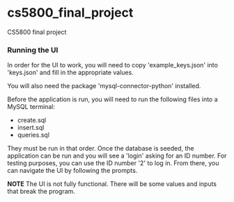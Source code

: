 # cs5800_final_project
CS5800 final project

### Running the UI

In order for the UI to work, you will need to copy 'example_keys.json' into 'keys.json' and fill in the appropriate values.

You will also need the package 'mysql-connector-python' installed.

Before the application is run, you will need to run the following files into a MySQL terminal:

- create.sql
- insert.sql
- queries.sql

They must be run in that order. Once the database is seeded, the application can be run and you will see a 'login' asking for an ID number. For testing purposes, you can use the ID number '2' to log in. From there, you can navigate the UI by following the prompts.

**NOTE** The UI is not fully functional. There will be some values and inputs that break the program.
